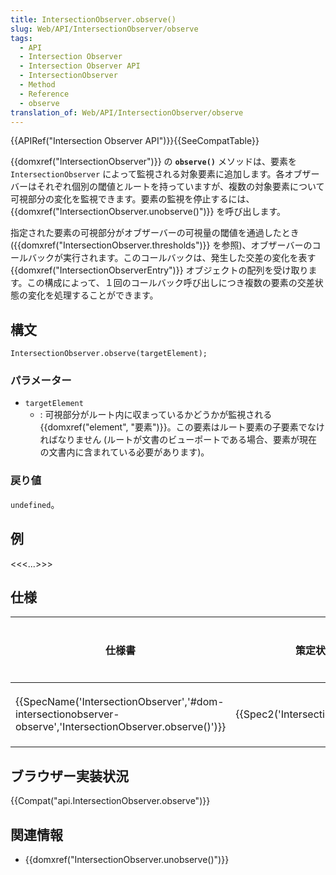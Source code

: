 ```yaml
---
title: IntersectionObserver.observe()
slug: Web/API/IntersectionObserver/observe
tags:
  - API
  - Intersection Observer
  - Intersection Observer API
  - IntersectionObserver
  - Method
  - Reference
  - observe
translation_of: Web/API/IntersectionObserver/observe
---
```

{{APIRef("Intersection Observer API")}}{{SeeCompatTable}}

{{domxref("IntersectionObserver")}} の **`observe()`** メソッドは、要素を `IntersectionObserver` によって監視される対象要素に追加します。各オブザーバーはそれぞれ個別の閾値とルートを持っていますが、複数の対象要素について可視部分の変化を監視できます。要素の監視を停止するには、{{domxref("IntersectionObserver.unobserve()")}} を呼び出します。

指定された要素の可視部分がオブザーバーの可視量の閾値を通過したとき ({{domxref("IntersectionObserver.thresholds")}} を参照)、オブザーバーのコールバックが実行されます。このコールバックは、発生した交差の変化を表す {{domxref("IntersectionObserverEntry")}} オブジェクトの配列を受け取ります。この構成によって、１回のコールバック呼び出しにつき複数の要素の交差状態の変化を処理することができます。

## 構文

    IntersectionObserver.observe(targetElement);

### パラメーター

- `targetElement`
  - : 可視部分がルート内に収まっているかどうかが監視される{{domxref("element", "要素")}}。この要素はルート要素の子要素でなければなりません (ルートが文書のビューポートである場合、要素が現在の文書内に含まれている必要があります)。

### 戻り値

`undefined`。

## 例

<<<...>>>

## 仕様

| 仕様書                                                                                                                                       | 策定状況                                     | コメント |
| -------------------------------------------------------------------------------------------------------------------------------------------- | -------------------------------------------- | -------- |
| {{SpecName('IntersectionObserver','#dom-intersectionobserver-observe','IntersectionObserver.observe()')}} | {{Spec2('IntersectionObserver')}} | 初期定義 |

## ブラウザー実装状況

{{Compat("api.IntersectionObserver.observe")}}

## 関連情報

- {{domxref("IntersectionObserver.unobserve()")}}
